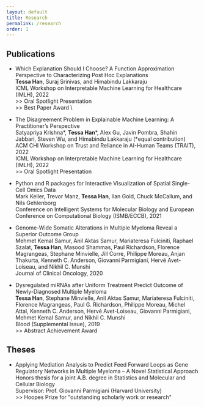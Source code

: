 ```yaml
---
layout: default
title: Research
permalink: /research
order: 1
---
```


## Publications

- Which Explanation Should I Choose? A Function Approximation Perspective to Characterizing Post Hoc Explanations \
**Tessa Han**, Suraj Srinivas, and Himabindu Lakkaraju \
ICML Workshop on Interpretable Machine Learning for Healthcare (IMLH), 2022 \
\>\> Oral Spotlight Presentation \
\>\> Best Paper Award \


- The Disagreement Problem in Explainable Machine Learning: A Practitioner’s Perspective \
Satyapriya Krishna\*, **Tessa Han**\*, Alex Gu, Javin Pombra, Shahin Jabbari, Steven Wu, and Himabindu Lakkaraju (\*equal contribution) \
ACM CHI Workshop on Trust and Reliance in AI-Human Teams (TRAIT), 2022 \
ICML Workshop on Interpretable Machine Learning for Healthcare (IMLH), 2022 \
\>\> Oral Spotlight Presentation

- Python and R packages for Interactive Visualization of Spatial Single-Cell Omics Data \
Mark Keller, Trevor Manz, **Tessa Han**, Ilan Gold, Chuck McCallum, and Nils Gehlenborg \
Conference on Intelligent Systems for Molecular Biology and European Conference on Computational Biology (ISMB/ECCB), 2021

- Genome-Wide Somatic Alterations in Multiple Myeloma Reveal a Superior Outcome Group \
Mehmet Kemal Samur, Anil Aktas Samur, Mariateresa Fulciniti, Raphael Szalat, **Tessa Han**, Masood Shammas, Paul Richardson, Florence Magrangeas, Stephane Minvielle, Jill Corre, Philippe Moreau, Anjan Thakurta, Kenneth C. Anderson, Giovanni Parmigiani, Hervé Avet-Loiseau, and Nikhil C. Munshi \
Journal of Clinical Oncology, 2020

- Dysregulated miRNAs after Uniform Treatment Predict Outcome of Newly-Diagnosed Multiple Myeloma \
**Tessa Han**, Stephane Minvielle, Anil Aktas Samur, Mariateresa Fulciniti, Florence Magrangeas, Paul G. Richardson, Philippe Moreau, Michel Attal, Kenneth C. Anderson, Hervé Avet-Loiseau, Giovanni Parmigiani, Mehmet Kemal Samur, and Nikhil C. Munshi \
Blood (Supplemental Issue), 2019 \
\>\> Abstract Achievement Award


## Theses

- Applying Mediation Analysis to Predict Feed Forward Loops as Gene Regulatory Networks in Multiple Myeloma – A Novel Statistical Approach \
Honors thesis for a joint A.B. degree in Statistics and Molecular and Cellular Biology \
Supervisor: Prof. Giovanni Parmigiani (Harvard University) \
\>\> Hoopes Prize for "outstanding scholarly work or research"